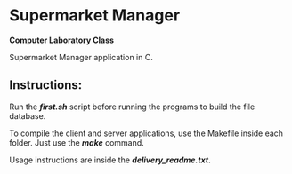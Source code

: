 # Supermarket Manager

**Computer Laboratory Class**

Supermarket Manager application in C.

## Instructions:
Run the ***first.sh*** script before running the programs to build the file database.

To compile the client and server applications, use the Makefile inside each folder.
Just use the ***make*** command.

Usage instructions are inside the ***delivery_readme.txt***.


